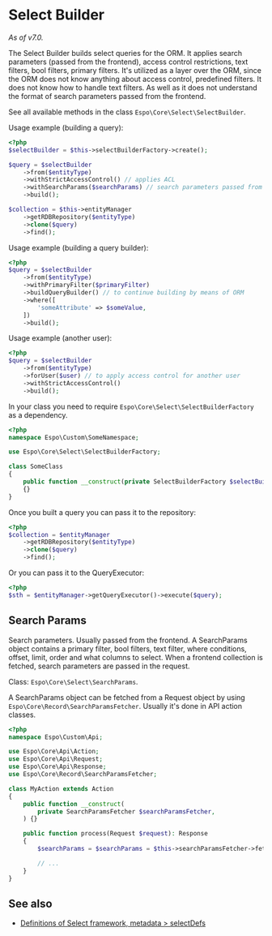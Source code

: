 # Select Builder

*As of v7.0.*

The Select Builder builds select queries for the ORM. It applies search parameters (passed from the frontend), access control restrictions, text filters, bool filters, primary filters. It's utilized as a layer over the ORM, since the ORM does not know anything about access control, predefined filters. It does not know how to handle text filters. As well as it does not understand the format of search parameters passed from the frontend.

See all available methods in the class `Espo\Core\Select\SelectBuilder`.

Usage example (building a query):

```php
<?php
$selectBuilder = $this->selectBuilderFactory->create();

$query = $selectBuilder
    ->from($entityType)
    ->withStrictAccessControl() // applies ACL
    ->withSearchParams($searchParams) // search parameters passed from the frontend
    ->build();

$collection = $this->entityManager
    ->getRDBRepository($entityType)
    ->clone($query)
    ->find();
```

Usage example (building a query builder):

```php
<?php
$query = $selectBuilder
    ->from($entityType)
    ->withPrimaryFilter($primaryFilter)
    ->buildQueryBuilder() // to continue building by means of ORM
    ->where([
        'someAttribute' => $someValue,
    ])
    ->build();
```

Usage example (another user):

```php
<?php
$query = $selectBuilder
    ->from($entityType)
    ->forUser($user) // to apply access control for another user
    ->withStrictAccessControl()
    ->build();
```

In your class you need to require `Espo\Core\Select\SelectBuilderFactory` as a dependency.

```php
<?php
namespace Espo\Custom\SomeNamespace;

use Espo\Core\Select\SelectBuilderFactory;

class SomeClass
{    
    public function __construct(private SelectBuilderFactory $selectBuilderFactory)
    {}
}
```

Once you built a query you can pass it to the repository:

```php
<?php
$collection = $entityManager
    ->getRDBRepository($entityType)
    ->clone($query)
    ->find();
```

Or you can pass it to the QueryExecutor:

```php
<?php
$sth = $entityManager->getQueryExecutor()->execute($query);
```

## Search Params

Search parameters. Usually passed from the frontend. A SearchParams object contains a primary filter, bool filters, text filter, where conditions, offset, limit, order and what columns to select. When a frontend collection is fetched, search parameters are passed in the request.

Class: `Espo\Core\Select\SearchParams`.

A SearchParams object can be fetched from a Request object by using `Espo\Core\Record\SearchParamsFetcher`. Usually it's done in API action classes.

```php
<?php
namespace Espo\Custom\Api;

use Espo\Core\Api\Action;
use Espo\Core\Api\Request;
use Espo\Core\Api\Response;
use Espo\Core\Record\SearchParamsFetcher;

class MyAction extends Action
{
    public function __construct(
        private SearchParamsFetcher $searchParamsFetcher,
    ) {}

    public function process(Request $request): Response
    {
        $searchParams = $searchParams = $this->searchParamsFetcher->fetch($request);

        // ...
    }
}
```

## See also

* [Definitions of Select framework, metadata > selectDefs](metadata/select-defs.md)

